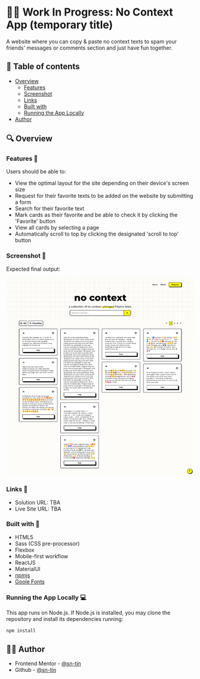 # 👩‍💻 Work In Progress: No Context App (temporary title)
A website where you can copy &amp; paste no context texts to spam your friends' messages or comments section and just have fun together.

## 📖 Table of contents 

- [Overview](#overview)
  - [Features](#features)
  - [Screenshot](#screenshot)
  - [Links](#links)
  - [Built with](#built-with)
  - [Running the App Locally](#running-the-app-locally)
- [Author](#author)

## 🔍 Overview

### Features 📂

Users should be able to:
- View the optimal layout for the site depending on their device's screen size
- Request for their favorite texts to be added on the website by submitting a form
- Search for their favorite text
- Mark cards as their favorite and be able to check it by clicking the 'Favorite' button
- View all cards by selecting a page
- Automatically scroll to top by clicking the designated 'scroll to top' button

### Screenshot 📸

Expected final output:

![No Context App](src/assets/no-context.png)

### Links 🔗

- Solution URL: TBA
- Live Site URL: TBA

### Built with 🔨

- HTML5
- Sass (CSS pre-processor)
- Flexbox
- Mobile-first workflow
- ReactJS
- MaterialUI
- [npmjs](https://www.npmjs.com/)
- [Goole Fonts](https://fonts.google.com/knowledge)

### Running the App Locally 💻
This app runs on Node.js. If Node.js is installed, you may clone the repository and install its dependencies running:
```
npm install
```

## 👩‍💻 Author

- Frontend Mentor - [@sn-tin](https://www.frontendmentor.io/profile/sn-tin)
- Github - [@sn-tin](https://github.com/sn-tin/)